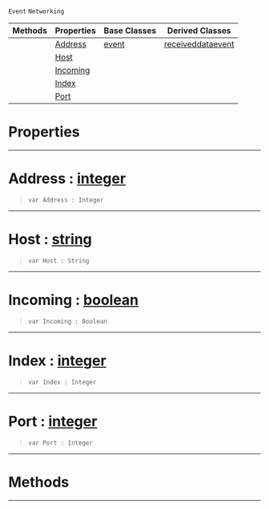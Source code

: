  `Event` `Networking`



|Methods|Properties|Base Classes|Derived Classes|
|---|---|---|---|
| |[ Address](https://github.com/zeroengineteam/ZeroDocs/code_reference/class_reference/connectionevent.markdown#address-zero-engine-docu)|[event](https://github.com/zeroengineteam/ZeroDocs/code_reference/class_reference/event.markdown)|[receiveddataevent](https://github.com/zeroengineteam/ZeroDocs/code_reference/class_reference/receiveddataevent.markdown)|
| |[ Host](https://github.com/zeroengineteam/ZeroDocs/code_reference/class_reference/connectionevent.markdown#host-zero-engine-documen)| | |
| |[ Incoming](https://github.com/zeroengineteam/ZeroDocs/code_reference/class_reference/connectionevent.markdown#incoming-zero-engine-doc)| | |
| |[ Index](https://github.com/zeroengineteam/ZeroDocs/code_reference/class_reference/connectionevent.markdown#index-zero-engine-docume)| | |
| |[ Port](https://github.com/zeroengineteam/ZeroDocs/code_reference/class_reference/connectionevent.markdown#port-zero-engine-documen)| | |


 #  Properties


---  
 #  Address : [integer](https://github.com/zeroengineteam/ZeroDocs/code_reference/zilch_base_types/integer.markdown)

> 
> ``` lang=cpp, name=Zilch
> var Address : Integer


---  
 #  Host : [string](https://github.com/zeroengineteam/ZeroDocs/code_reference/zilch_base_types/string.markdown)

> 
> ``` lang=cpp, name=Zilch
> var Host : String


---  
 #  Incoming : [boolean](https://github.com/zeroengineteam/ZeroDocs/code_reference/zilch_base_types/boolean.markdown)

> 
> ``` lang=cpp, name=Zilch
> var Incoming : Boolean


---  
 #  Index : [integer](https://github.com/zeroengineteam/ZeroDocs/code_reference/zilch_base_types/integer.markdown)

> 
> ``` lang=cpp, name=Zilch
> var Index : Integer


---  
 #  Port : [integer](https://github.com/zeroengineteam/ZeroDocs/code_reference/zilch_base_types/integer.markdown)

> 
> ``` lang=cpp, name=Zilch
> var Port : Integer


---  
 #  Methods


---  
 

 